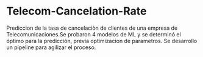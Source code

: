# Telecom-Cancelation-Rate
Prediccion de la tasa de cancelaciòn de clientes de una empresa de Telecomunicaciones.Se probaron 4 modelos de ML
y se determinó el óptimo para la predicción, previa optimizacion de parametros. Se desarrollo un pipeline
para agilizar el proceso.
